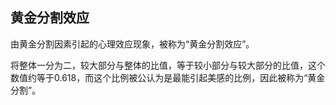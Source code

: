 ## 黄金分割效应

由黄金分割因素引起的心理效应现象，被称为“黄金分割效应”。

将整体一分为二，较大部分与整体的比值，等于较小部分与较大部分的比值，这个数值约等于0.618，而这个比例被公认为是最能引起美感的比例，因此被称为“黄金分割”。
